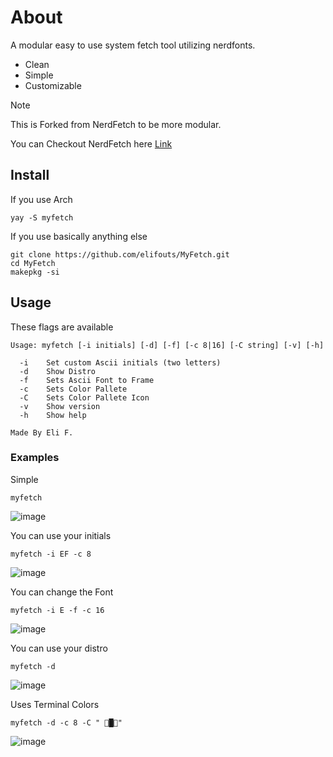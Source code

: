
# About
A modular easy to use system fetch tool utilizing nerdfonts.
- Clean
- Simple
- Customizable

> [!NOTE]
> This is Forked from NerdFetch to be more modular.
>
> You can Checkout NerdFetch here [Link](https://github.com/ThatOneCalculator/NerdFetch)

## Install

If you use Arch
```
yay -S myfetch
```
If you use basically anything else
```
git clone https://github.com/elifouts/MyFetch.git
cd MyFetch
makepkg -si
```
## Usage

These flags are available

```
Usage: myfetch [-i initials] [-d] [-f] [-c 8|16] [-C string] [-v] [-h]

  -i    Set custom Ascii initials (two letters)
  -d    Show Distro
  -f    Sets Ascii Font to Frame
  -c    Sets Color Pallete
  -C    Sets Color Pallete Icon
  -v    Show version
  -h    Show help

Made By Eli F.

```

### Examples

Simple
```
myfetch
```
![image](https://github.com/user-attachments/assets/bf8be407-8cb9-43f1-8667-a4854d9763a3)

You can use your initials
```
myfetch -i EF -c 8
```
![image](https://github.com/user-attachments/assets/6b442c10-dd10-4fe8-bc68-80c029c2ca57)

You can change the Font
```
myfetch -i E -f -c 16
```
![image](https://github.com/user-attachments/assets/f95facce-5bb6-4527-ad86-a85b172580ca)

You can use your distro
```
myfetch -d
```
![image](https://github.com/user-attachments/assets/1b74742a-6875-4818-a9aa-68466b58e23e)

Uses Terminal Colors
```
myfetch -d -c 8 -C " █"
```
![image](https://github.com/user-attachments/assets/6cee28c8-32d7-4e3a-8f0f-76a9f6856b45)
